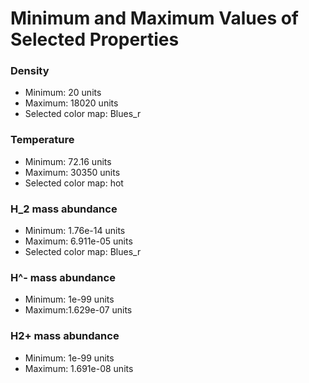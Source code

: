 # Minimum and Maximum Values of Selected Properties

### Density
- Minimum: 20 units
- Maximum: 18020 units
- Selected color map: Blues_r

### Temperature
- Minimum: 72.16 units
- Maximum: 30350 units
- Selected color map: hot

### H_2 mass abundance
- Minimum: 1.76e-14 units
- Maximum: 6.911e-05 units
- Selected color map: Blues_r

### H^- mass abundance
- Minimum: 1e-99 units
- Maximum:1.629e-07 units
        
### H2+ mass abundance
- Minimum: 1e-99 units
- Maximum: 1.691e-08 units
